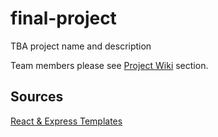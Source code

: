 # final-project
TBA project name and description

Team members please see [Project Wiki](https://github.com/TinyMito/final-project/wiki) section.

## Sources
[React & Express Templates](https://github.com/gary-jipp/shell-react-express)
